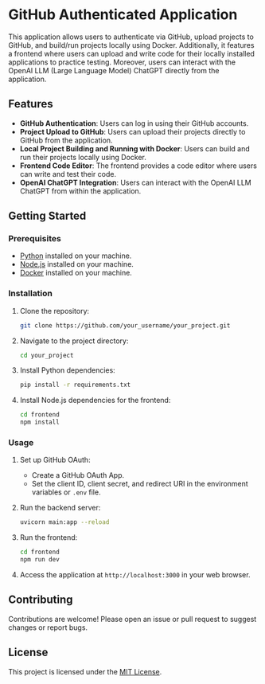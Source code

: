 # GitHub Authenticated Application

This application allows users to authenticate via GitHub, upload projects to GitHub, and build/run projects locally using Docker. Additionally, it features a frontend where users can upload and write code for their locally installed applications to practice testing. Moreover, users can interact with the OpenAI LLM (Large Language Model) ChatGPT directly from the application.

## Features

- **GitHub Authentication**: Users can log in using their GitHub accounts.
- **Project Upload to GitHub**: Users can upload their projects directly to GitHub from the application.
- **Local Project Building and Running with Docker**: Users can build and run their projects locally using Docker.
- **Frontend Code Editor**: The frontend provides a code editor where users can write and test their code.
- **OpenAI ChatGPT Integration**: Users can interact with the OpenAI LLM ChatGPT from within the application.

## Getting Started

### Prerequisites

- [Python](https://www.python.org/) installed on your machine.
- [Node.js](https://nodejs.org/) installed on your machine.
- [Docker](https://www.docker.com/) installed on your machine.

### Installation

1. Clone the repository:

   ```bash
   git clone https://github.com/your_username/your_project.git
   ```

2. Navigate to the project directory:

   ```bash
   cd your_project
   ```

3. Install Python dependencies:

   ```bash
   pip install -r requirements.txt
   ```

4. Install Node.js dependencies for the frontend:

   ```bash
   cd frontend
   npm install
   ```

### Usage

1. Set up GitHub OAuth:

   - Create a GitHub OAuth App.
   - Set the client ID, client secret, and redirect URI in the environment variables or `.env` file.

2. Run the backend server:

   ```bash
   uvicorn main:app --reload
   ```

3. Run the frontend:

   ```bash
   cd frontend
   npm run dev
   ```

4. Access the application at `http://localhost:3000` in your web browser.

## Contributing

Contributions are welcome! Please open an issue or pull request to suggest changes or report bugs.

## License

This project is licensed under the [MIT License](LICENSE).
